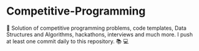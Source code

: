 # Competitive-Programming
📌 Solution of competitive programming problems, code templates, Data Structures and Algorithms, hackathons, interviews and much more. I push at least one commit daily to this repository. 📚 💻
